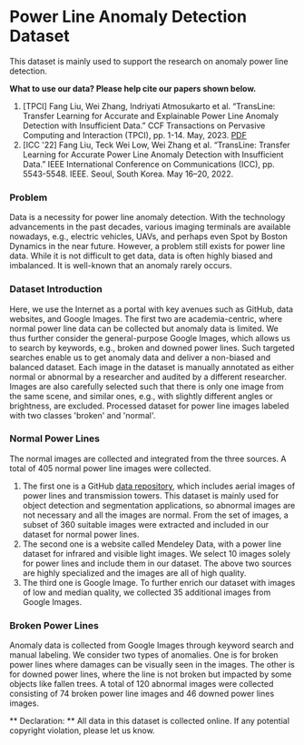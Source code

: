# Power Line Anomaly Detection Dataset
This dataset is mainly used to support the research on anomaly power line detection.

**What to use our data? Please help cite our papers shown below.**

1. \[TPCI\] Fang Liu, Wei Zhang, Indriyati Atmosukarto et al. “TransLine: Transfer Learning for Accurate and Explainable Power Line Anomaly Detection with Insufficient Data.” CCF Transactions on Pervasive Computing and Interaction (TPCI), pp. 1-14. May, 2023. [PDF](https://drive.google.com/file/d/1xlFw19fNJ2rvbx-m56LS9C1YeIn-gF8I/view?pli=1)
2. \[ICC '22\] Fang Liu, Teck Wei Low, Wei Zhang et al. “TransLine: Transfer Learning for Accurate Power Line Anomaly Detection with Insufficient Data.” IEEE International Conference on Communications (ICC), pp. 5543-5548. IEEE. Seoul, South Korea. May 16–20, 2022.

### Problem
Data is a necessity for power line anomaly detection. With the technology advancements in the past decades, various imaging terminals are available nowadays, e.g., electric vehicles, UAVs, and perhaps even Spot by Boston Dynamics in the near future. However, a problem still exists for power line data. While it is not difficult to get data, data is often highly biased and imbalanced. It is well-known that an anomaly rarely occurs.

### Dataset Introduction
Here, we use the Internet as a portal with key avenues such as GitHub, data websites, and Google Images. The first two are academia-centric, where normal power line data can be collected but anomaly data is limited. We thus further consider the general-purpose Google Images, which allows us to search by keywords, e.g., broken and downed power lines. Such targeted searches enable us to get anomaly data and deliver a non-biased and balanced dataset. Each image in the dataset is manually annotated as either normal or abnormal by a researcher and audited by a different researcher. Images are also carefully selected such that there is only one image from the same scene, and similar ones, e.g., with slightly different angles or brightness, are excluded. Processed dataset for power line images labeled with two classes 'broken' and 'normal'.

### Normal Power Lines
The normal images are collected and integrated from the three sources. A total of 405 normal power line images were collected.
1. The first one is a GitHub [data repository](https://github.com/r3ab/ttpla_dataset), which includes aerial images of power lines and transmission towers. This dataset is mainly used for object detection and segmentation applications, so abnormal images are not necessary and all the images are normal. From the set of images, a subset of 360 suitable images were extracted and included in our dataset for normal power lines.
2. The second one is a website called Mendeley Data, with a power line dataset for infrared and visible light images. We select 10 images solely for power lines and include them in our dataset. The above two sources are highly specialized and the images are all of high quality.
3. The third one is Google Image. To further enrich our dataset with images of low and median quality, we collected 35 additional images from Google Images.

### Broken Power Lines
Anomaly data is collected from Google Images through keyword search and manual labeling. We consider two types of anomalies. One is for broken power lines where damages can be visually seen in the images. The other is for downed power lines, where the line is not broken but impacted by some objects like fallen trees. A total of 120 abnormal images were collected consisting of 74 broken power line images and 46 downed power lines images.

** Declaration: **
All data in this dataset is collected online. If any potential copyright violation, please let us know.
